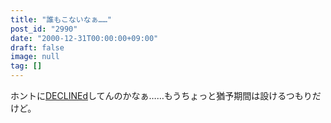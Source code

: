 ```yaml
---
title: "誰もこないなぁ……"
post_id: "2990"
date: "2000-12-31T00:00:00+09:00"
draft: false
image: null
tag: []
---
```



ホントに[DECLINEd](/tag/declined)してんのかなぁ……もうちょっと猶予期間は設けるつもりだけど。
